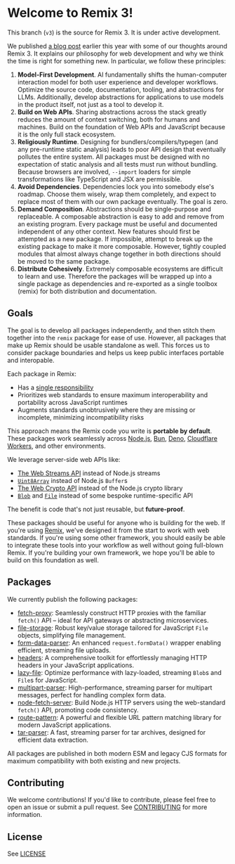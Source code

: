# Welcome to Remix 3!

This branch (`v3`) is the source for Remix 3. It is under active development.

We published [a blog post](https://remix.run/blog/wake-up-remix) earlier this year with some of our thoughts around Remix 3. It explains our philosophy for web development and why we think the time is right for something new. In particular, we follow these principles:

1. **Model-First Development**. AI fundamentally shifts the human-computer interaction model for both user experience and developer workflows. Optimize the source code, documentation, tooling, and abstractions for LLMs. Additionally, develop abstractions for applications to use models in the product itself, not just as a tool to develop it.
2. **Build on Web APIs**. Sharing abstractions across the stack greatly reduces the amount of context switching, both for humans and machines. Build on the foundation of Web APIs and JavaScript because it is the only full stack ecosystem.
3. **Religiously Runtime**. Designing for bundlers/compilers/typegen (and any pre-runtime static analysis) leads to poor API design that eventually pollutes the entire system. All packages must be designed with no expectation of static analysis and all tests must run without bundling. Because browsers are involved, `--import` loaders for simple transformations like TypeScript and JSX are permissible.
4. **Avoid Dependencies**. Dependencies lock you into somebody else's roadmap. Choose them wisely, wrap them completely, and expect to replace most of them with our own package eventually. The goal is zero.
5. **Demand Composition**. Abstractions should be single-purpose and replaceable. A composable abstraction is easy to add and remove from an existing program. Every package must be useful and documented independent of any other context. New features should first be attempted as a new package. If impossible, attempt to break up the existing package to make it more composable. However, tightly coupled modules that almost always change together in both directions should be moved to the same package.
6. **Distribute Cohesively**. Extremely composable ecosystems are difficult to learn and use. Therefore the packages will be wrapped up into a single package as dependencies and re-exported as a single toolbox (remix) for both distribution and documentation.

## Goals

The goal is to develop all packages independently, and then stitch them together into the `remix` package for ease of use. However, all packages that make up Remix should be usable standalone as well. This forces us to consider package boundaries and helps us keep public interfaces portable and interopable.

Each package in Remix:

- Has a [single responsibility](https://en.wikipedia.org/wiki/Single-responsibility_principle)
- Prioritizes web standards to ensure maximum interoperability and portability across JavaScript runtimes
- Augments standards unobtrusively where they are missing or incomplete, minimizing incompatibility risks

This approach means the Remix code you write is **portable by default**. These packages work seamlessly across [Node.js](https://nodejs.org/), [Bun](https://bun.sh/), [Deno](https://deno.com/), [Cloudflare Workers](https://workers.cloudflare.com/), and other environments.

We leverage server-side web APIs like:

- [The Web Streams API](https://developer.mozilla.org/en-US/docs/Web/API/Streams_API) instead of Node.js streams
- [`Uint8Array`](https://developer.mozilla.org/en-US/docs/Web/JavaScript/Reference/Global_Objects/Uint8Array) instead of Node.js `Buffer`s
- [The Web Crypto API](https://developer.mozilla.org/en-US/docs/Web/API/Web_Crypto_API) instead of the Node.js crypto library
- [`Blob`](https://developer.mozilla.org/en-US/docs/Web/API/Blob) and [`File`](https://developer.mozilla.org/en-US/docs/Web/API/File) instead of some bespoke runtime-specific API

The benefit is code that's not just reusable, but **future-proof**.

These packages should be useful for anyone who is building for the web. If you're using [Remix](https://remix.run), we've designed it from the start to work with web standards. If you're using some other framework, you should easily be able to integrate these tools into your workflow as well without going full-blown Remix. If you're building your own framework, we hope you'll be able to build on this foundation as well.

## Packages

We currently publish the following packages:

- [fetch-proxy](packages/fetch-proxy): Seamlessly construct HTTP proxies with the familiar `fetch()` API – ideal for API gateways or abstracting microservices.
- [file-storage](packages/file-storage): Robust key/value storage tailored for JavaScript `File` objects, simplifying file management.
- [form-data-parser](packages/form-data-parser): An enhanced `request.formData()` wrapper enabling efficient, streaming file uploads.
- [headers](packages/headers): A comprehensive toolkit for effortlessly managing HTTP headers in your JavaScript applications.
- [lazy-file](packages/lazy-file): Optimize performance with lazy-loaded, streaming `Blob`s and `File`s for JavaScript.
- [multipart-parser](packages/multipart-parser): High-performance, streaming parser for multipart messages, perfect for handling complex form data.
- [node-fetch-server](packages/node-fetch-server): Build Node.js HTTP servers using the web-standard `fetch()` API, promoting code consistency.
- [route-pattern](packages/route-pattern): A powerful and flexible URL pattern matching library for modern JavaScript applications.
- [tar-parser](packages/tar-parser): A fast, streaming parser for tar archives, designed for efficient data extraction.

All packages are published in both modern ESM and legacy CJS formats for maximum compatibility with both existing and new projects.

## Contributing

We welcome contributions! If you'd like to contribute, please feel free to open an issue or submit a pull request. See [CONTRIBUTING](https://github.com/remix-run/remix/blob/v3/CONTRIBUTING.md) for more information.

## License

See [LICENSE](https://github.com/remix-run/remix/blob/v3/LICENSE)
